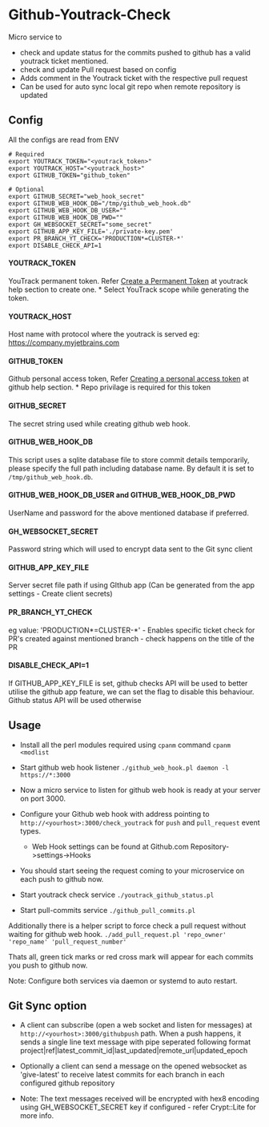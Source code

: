 # Github-Youtrack-Check
Micro service to
* check and update status for the commits pushed to github has a valid youtrack ticket mentioned.
* check and update Pull request based on config
* Adds comment in the Youtrack ticket with the respective pull request
* Can be used for auto sync local git repo when remote repository is updated

## Config
All the configs are read from ENV
```
# Required
export YOUTRACK_TOKEN="<youtrack_token>"
export YOUTRACK_HOST="<youtrack_host>"
export GITHUB_TOKEN="github_token"

# Optional
export GITHUB_SECRET="web_hook_secret"
export GITHUB_WEB_HOOK_DB="/tmp/github_web_hook.db"
export GITHUB_WEB_HOOK_DB_USER=""
export GITHUB_WEB_HOOK_DB_PWD=""
export GH_WEBSOCKET_SECRET="some_secret"
export GITHUB_APP_KEY_FILE='./private-key.pem'
export PR_BRANCH_YT_CHECK='PRODUCTION*=CLUSTER-*'
export DISABLE_CHECK_API=1
```

#### YOUTRACK_TOKEN
YouTrack permanent token. Refer [Create a Permanent Token](https://www.jetbrains.com/help/youtrack/standalone/Manage-Permanent-Token.html#obtain-permanent-token) at youtrack help section to create one.
    * Select YouTrack scope while generating the token.
    
#### YOUTRACK_HOST
Host name with protocol where the youtrack is served eg: https://company.myjetbrains.com

#### GITHUB_TOKEN
Github personal access token, Refer [Creating a personal access token](https://help.github.com/en/articles/creating-a-personal-access-token-for-the-command-line) at github help section.
     * Repo privilage is required for this token
     
#### GITHUB_SECRET
The secret string used while creating github web hook.

#### GITHUB_WEB_HOOK_DB
This script uses a sqlite database file to store commit details temporarily, please specify the full path including database name. By default it is set to `/tmp/github_web_hook.db`.

#### GITHUB_WEB_HOOK_DB_USER and GITHUB_WEB_HOOK_DB_PWD
UserName and password for the above mentioned database if preferred.

#### GH_WEBSOCKET_SECRET
Password string which will used to encrypt data sent to the Git sync client

#### GITHUB_APP_KEY_FILE
Server secret file path if using GIthub app (Can be generated from the app settings - Create client secrets)

#### PR_BRANCH_YT_CHECK
eg value: 'PRODUCTION*=CLUSTER-*' - Enables specific ticket check for PR's created against mentioned branch - check happens on the title of the PR

#### DISABLE_CHECK_API=1
If GITHUB_APP_KEY_FILE is set, github checks API will be used to better utilise the github app feature, we can set the flag to disable this behaviour. Github status API will be used otherwise

## Usage
* Install all the perl modules required using `cpanm` command
`cpanm <modlist`

* Start github web hook listener
`./github_web_hook.pl daemon -l https://*:3000`

* Now a micro service to listen for github web hook is ready at your server on port 3000.
* Configure your Github web hook with address pointing to `http://<yourhost>:3000/check_youtrack` for `push` and `pull_request` event types.
    * Web Hook settings can be found at Github.com Repository->settings->Hooks
* You should start seeing the request coming to your microservice on each push to github now.
* Start youtrack check service
`./youtrack_github_status.pl`

* Start pull-commits service
`./github_pull_commits.pl`

Additionally there is a helper script to force check a pull request without waiting for github web hook.
`./add_pull_request.pl 'repo_owner' 'repo_name' 'pull_request_number'`

Thats all, green tick marks or red cross mark will appear for each commits you push to github now.

Note: Configure both services via daemon or systemd to auto restart.

## Git Sync option
* A client can subscribe (open a web socket and listen for messages) at `http://<yourhost>:3000/githubpush` path. When a push happens, it sends a single line text message with pipe seperated following format
project|ref|latest_commit_id|last_updated|remote_url|updated_epoch

* Optionally a client can send a message on the opened websocket as 'give-latest' to receive latest commits for each branch in each configured github repository
* Note: The text messages received will be encrypted with hex8 encoding using GH_WEBSOCKET_SECRET key if configured - refer Crypt::Lite for more info.

